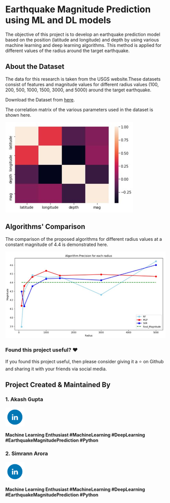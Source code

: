 # Earthquake Magnitude Prediction using ML and DL models

The objective of this project is to develop an earthquake prediction model based on the position (latitude and longitude) and depth by using various machine learning and deep learning algorithms. This method is applied for different values of the radius around the target earthquake.

## About the Dataset
The data for this research is taken from the USGS website.These datasets consist of features and magnitude values for different radius values (100, 200, 500, 1000, 1500, 3000, and 5000) around the target earthquake.

Download the Dataset from [here](https://earthquake.usgs.gov/data/).

The correlation matrix of the various parameters used in the dataset is shown here.

<img src="https://github.com/Akash-Gupta-2000/Earthquake-Magnitude-Prediction-using-ML-and-DL-models/blob/master/images/corrMatrix.JPG">

## Algorithms' Comparison
The comparison of the proposed algorithms for different radius values at a constant magnitude of 4.4 is demonstrated here.

<img src="https://github.com/Akash-Gupta-2000/Earthquake-Magnitude-Prediction-using-ML-and-DL-models/blob/master/images/results.JPG">


### Found this project useful? :heart:

If you found this project useful, then please consider giving it a :star: on Github and sharing it with your friends via social media.

## Project Created & Maintained By

### 1. Akash Gupta 

<a href="https://www.linkedin.com/in/akashgupta2000/"><img src="https://github.com/aritraroy/social-icons/blob/master/linkedin-icon.png?raw=true" width="60"></a>

**Machine Learning Enthusiast #MachineLearning #DeepLearning #EarthquakeMagnitudePrediction #Python**

### 2. Simrann Arora

<a href="https://www.linkedin.com/in/simrannarora/"><img src="https://github.com/aritraroy/social-icons/blob/master/linkedin-icon.png?raw=true" width="60"></a>

**Machine Learning Enthusiast #MachineLearning #DeepLearning #EarthquakeMagnitudePrediction #Python**
